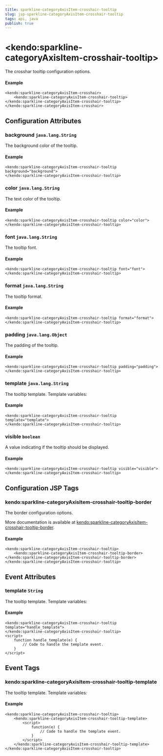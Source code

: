 ```yaml
---
title: sparkline-categoryAxisItem-crosshair-tooltip
slug: jsp-sparkline-categoryAxisItem-crosshair-tooltip
tags: api, java
publish: true
---
```


# \<kendo:sparkline-categoryAxisItem-crosshair-tooltip\>

The crosshar tooltip configuration options.

#### Example
    <kendo:sparkline-categoryAxisItem-crosshair>
        <kendo:sparkline-categoryAxisItem-crosshair-tooltip></kendo:sparkline-categoryAxisItem-crosshair-tooltip>
    </kendo:sparkline-categoryAxisItem-crosshair>

## Configuration Attributes

### background `java.lang.String`

The background color of the tooltip.

#### Example
    <kendo:sparkline-categoryAxisItem-crosshair-tooltip background="background">
    </kendo:sparkline-categoryAxisItem-crosshair-tooltip>

### color `java.lang.String`

The text color of the tooltip.

#### Example
    <kendo:sparkline-categoryAxisItem-crosshair-tooltip color="color">
    </kendo:sparkline-categoryAxisItem-crosshair-tooltip>

### font `java.lang.String`

The tooltip font.

#### Example
    <kendo:sparkline-categoryAxisItem-crosshair-tooltip font="font">
    </kendo:sparkline-categoryAxisItem-crosshair-tooltip>

### format `java.lang.String`

The tooltip format.

#### Example
    <kendo:sparkline-categoryAxisItem-crosshair-tooltip format="format">
    </kendo:sparkline-categoryAxisItem-crosshair-tooltip>

### padding `java.lang.Object`

The padding of the tooltip.

#### Example
    <kendo:sparkline-categoryAxisItem-crosshair-tooltip padding="padding">
    </kendo:sparkline-categoryAxisItem-crosshair-tooltip>

### template `java.lang.String`

The tooltip template.
Template variables:

#### Example
    <kendo:sparkline-categoryAxisItem-crosshair-tooltip template="template">
    </kendo:sparkline-categoryAxisItem-crosshair-tooltip>

### visible `boolean`

A value indicating if the tooltip should be displayed.

#### Example
    <kendo:sparkline-categoryAxisItem-crosshair-tooltip visible="visible">
    </kendo:sparkline-categoryAxisItem-crosshair-tooltip>


##  Configuration JSP Tags

### kendo:sparkline-categoryAxisItem-crosshair-tooltip-border

The border configuration options.

More documentation is available at [kendo:sparkline-categoryAxisItem-crosshair-tooltip-border](sparkline/categoryaxisitem-crosshair-tooltip-border).

#### Example

    <kendo:sparkline-categoryAxisItem-crosshair-tooltip>
        <kendo:sparkline-categoryAxisItem-crosshair-tooltip-border></kendo:sparkline-categoryAxisItem-crosshair-tooltip-border>
    </kendo:sparkline-categoryAxisItem-crosshair-tooltip>


## Event Attributes

### template `String`

The tooltip template.
Template variables:


#### Example
    <kendo:sparkline-categoryAxisItem-crosshair-tooltip template="handle_template">
    </kendo:sparkline-categoryAxisItem-crosshair-tooltip>
    <script>
        function handle_template(e) {
            // Code to handle the template event.
        }
    </script>

## Event Tags

### kendo:sparkline-categoryAxisItem-crosshair-tooltip-template

The tooltip template.
Template variables:


#### Example
    <kendo:sparkline-categoryAxisItem-crosshair-tooltip>
        <kendo:sparkline-categoryAxisItem-crosshair-tooltip-template>
            <script>
                function(e) {
                    // Code to handle the template event.
                }
            </script>
        </kendo:sparkline-categoryAxisItem-crosshair-tooltip-template>
    </kendo:sparkline-categoryAxisItem-crosshair-tooltip>

 
